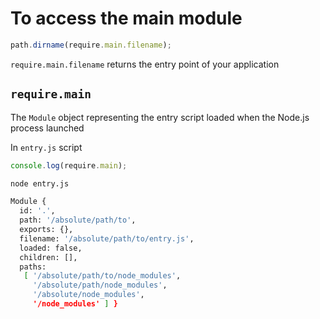 # To access the main module

```javascript
path.dirname(require.main.filename);
```

`require.main.filename` returns the entry point of your application

## `require.main`

The `Module` object representing the entry script loaded when the Node.js process launched

In `entry.js` script

```javascript
console.log(require.main);
```

```bash
node entry.js
```

```bash
Module {
  id: '.',
  path: '/absolute/path/to',
  exports: {},
  filename: '/absolute/path/to/entry.js',
  loaded: false,
  children: [],
  paths:
   [ '/absolute/path/to/node_modules',
     '/absolute/path/node_modules',
     '/absolute/node_modules',
     '/node_modules' ] }
```
